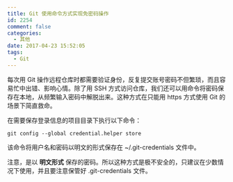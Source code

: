 ```yaml
---
title: Git 使用命令方式实现免密码操作
id: 2254
comment: false
categories:
  - 其他
date: 2017-04-23 15:52:05
tags:
  - Git
---
```


每次用 Git 操作远程仓库时都需要验证身份，反复提交账号密码不但繁琐，而且容易忙中出错、影响心情。除了用 SSH 方式访问仓库，我们还可以用命令将密码保存在本地，从频繁输入密码中解脱出来。<!--more-->这种方式在只能用 https 方式使用 Git 的场景下简直救命。

在需要保存登录信息的项目目录下执行以下命令：

```
git config --global credential.helper store
```

该命令将用户名和密码以明文的形式保存在 ~/.git-credentials 文件中。

注意，是以 **明文形式** 保存的密码。所以这种方式是极不安全的，只建议在少数情况下使用，并且要注意保管好 .git-credentials 文件。